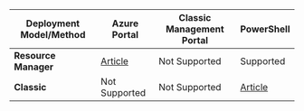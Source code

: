 | **Deployment Model/Method** | **Azure Portal** | **Classic Management Portal** | **PowerShell** |
| --- | --- | --- | --- |
| **Resource Manager** |[Article](/documentation/articles/vpn-gateway-howto-multi-site-to-site-resource-manager-portal/) |Not Supported |Supported |
| **Classic** |Not Supported |Not Supported |[Article](/documentation/articles/vpn-gateway-multi-site/) |

